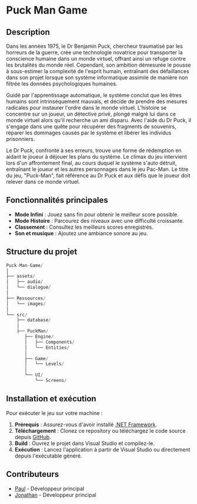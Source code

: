 # Puck Man Game

## Description
Dans les années 1975, le Dr Benjamin Puck, chercheur traumatisé par les horreurs de la guerre, crée une technologie novatrice pour transporter la conscience humaine dans un monde virtuel, offrant ainsi un refuge contre les brutalités du monde réel. Cependant, son ambition démesurée le pousse à sous-estimer la complexité de l'esprit humain, entraînant des défaillances dans son projet lorsque son système informatique assimile de manière non filtrée les données psychologiques humaines.

Guidé par l'apprentissage automatique, le système conclut que les êtres humains sont intrinsèquement mauvais, et décide de prendre des mesures radicales pour instaurer l'ordre dans le monde virtuel. L'histoire se concentre sur un joueur, un détective privé, plongé malgré lui dans ce monde virtuel alors qu'il recherche un ami disparu. Avec l'aide du Dr Puck, il s'engage dans une quête pour récupérer des fragments de souvenirs, réparer les dommages causés par le système et libérer les individus prisonniers.

Le Dr Puck, confronté à ses erreurs, trouve une forme de rédemption en aidant le joueur à déjouer les plans du système. Le climax du jeu intervient lors d'un affrontement final, au cours duquel le système s'auto détruit, entraînant le joueur et les autres personnages dans le jeu Pac-Man. Le titre du jeu, "Puck-Man", fait référence au Dr Puck et aux défis que le joueur doit relever dans ce monde virtuel.

## Fonctionnalités principales
- **Mode Infini** : Jouez sans fin pour obtenir le meilleur score possible.
- **Mode Histoire** : Parcourez des niveaux avec une difficulté croissante.
- **Classement** : Consultez les meilleurs scores enregistrés.
- **Son et musique** : Ajoutez une ambiance sonore au jeu.

## Structure du projet
```py
Puck-Man-Game/
│
├── assets/
│   ├── audio/
│   └── dialogue/
│
├── Ressources/
│   └── images/
│
└── src/
    ├── database/
    │
    ├── PuckMan/
       ├── Engine/
       │   ├── Components/
       │   └── Entities/
       │
       ├── Game/
       │   └── Levels/
       │
       └── UI/
           └── Screens/
   ``` 

## Installation et exécution
Pour exécuter le jeu sur votre machine :

1. **Prérequis** : Assurez-vous d'avoir installé [.NET Framework](https://dotnet.microsoft.com/download/dotnet-framework).
2. **Téléchargement** : Clonez ce repository ou téléchargez le code source depuis [GitHub](https://github.com/jojorequiem/Puck-Man-Game).
3. **Build** : Ouvrez le projet dans Visual Studio et compilez-le.
4. **Exécution** : Lancez l'application à partir de Visual Studio ou directement depuis l'exécutable généré.

## Contributeurs
- [Paul](https://github.com/DodonutTheWild) - Développeur principal
- [Jonathan](https://github.com/jojorequiem) - Développeur principal

